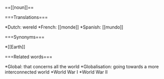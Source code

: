 ==[[noun]]==

===Translations===

*Dutch: wereld
*French: [[monde]]
*Spanish: [[mundo]]

===Synonyms===

*[[Earth]]

===Related words===

*Global: that concerns all the world
*Globalisation: going towards a more interconnected world
*World War I
*World War II